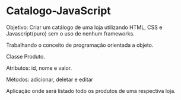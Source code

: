 # Catalogo-JavaScript
Objetivo:
Criar um catálogo de uma loja utilizando HTML, CSS e Javascript(puro) sem o uso de nenhum frameworks.

Trabalhando o conceito de programação orientada a objeto.

 Classe Produto.

Atributos: id, nome e valor.

Métodos: adicionar, deletar e editar

Aplicação onde será listado todo os produtos de uma respectiva loja.
